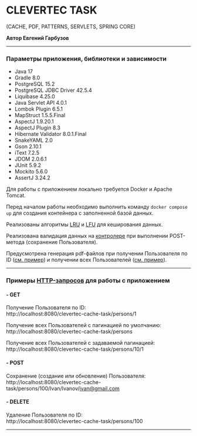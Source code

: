 # CLEVERTEC TASK

(CACHE, PDF, PATTERNS, SERVLETS, SPRING CORE)

**Автор Евгений Гарбузов**

***

### Параметры приложения, библиотеки и зависимости

- Java 17
- Gradle 8.0
- PostgreSQL 15.2
- PostgreSQL JDBC Driver 42.5.4
- Liquibase 4.25.0
- Java Servlet API 4.0.1
- Lombok Plugin 6.5.1
- MapStruct 1.5.5.Final
- AspectJ 1.9.20.1
- AspectJ Plugin 8.3
- Hibernate Validator 8.0.1.Final
- SnakeYAML 2.0
- Gson 2.10.1
- iText 7.2.5
- JDOM 2.0.6.1
- JUnit 5.9.2
- Mockito 5.6.0
- AssertJ 3.24.2

Для работы с приложением локально требуется Docker и Apache Tomcat.

Перед началом работы необходимо выполнить команду ```docker compose up```
для создания контейнера с заполненной базой данных.

Реализованы алгоритмы [LRU](src/main/java/ru/clevertec/dao/cache/impl/LRUCache.java "LRUCache.java")
и [LFU](src/main/java/ru/clevertec/dao/cache/impl/LFUCache.java "LFUCache.java")
для кеширования данных.

Реализована валидация данных на [контролере](src/main/java/ru/clevertec/controller/PersonController.java "PersonController.java")
при выполнении POST-метода (сохранение Пользователя).

Предусмотрена генерация pdf-файлов при получении Пользователя по ID
([см. пример](src/main/resources/pdfexample/person_get_by_id_example.pdf "person_get_by_id_example.pdf")) и
получении всех Пользователей ([см. пример](src/main/resources/pdfexample/person_get_all_example.pdf "person_get_all_example.pdf")).

***

### Примеры [HTTP-запросов](src/main/resources/http/person.http "person.http") для работы с приложением

#### - GET

Получение Пользователя по ID:</br>
http://localhost:8080/clevertec-cache-task/persons/1

Получение всех Пользователей с пагинацией по умолчанию:</br>
http://localhost:8080/clevertec-cache-task/persons

Получение всех Пользователей с задаваемой пагинацией:</br>
http://localhost:8080/clevertec-cache-task/persons/10/1

#### - POST

Сохранение (создание или обновление) Пользователя:</br>
http://localhost:8080/clevertec-cache-task/persons/100/Ivan/Ivanov/ivan@gmail.com

#### - DELETE

Удаление Пользователя по ID:</br>
http://localhost:8080/clevertec-cache-task/persons/100

***